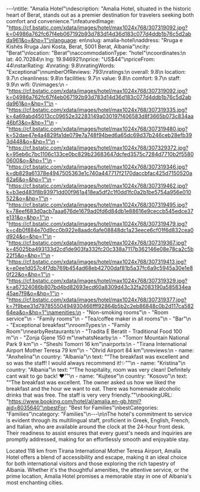 ---\ntitle: "Amalia Hotel"\ndescription: "Amalia Hotel, situated in the historic heart of Berat, stands out as a premier destination for travelers seeking both comfort and convenience."\nfeaturedImage: "https://cf.bstatic.com/xdata/images/hotel/max1024x768/307319092.jpg?k=04986a762fc67f4eb067192b93d783d14d36d183c077d4ddb1b76c5d2abda961&o=&hp=1"\nlanguage: en\nslug: amalia-hotel\naddress: "Rruga e Kishës Rruga Jani Kosta, Berat, 5001 Berat, Albania"\ncity: "Berat"\nlocation: "Berat"\naccommodationType: "hotel"\ncoordinates:\n  lat: 40.70284\n  lng: 19.946921\nprice: "US$44"\npriceFrom: 44\nstarRating: 4\nrating: 9.8\nratingWords: "Exceptional"\nnumberOfReviews: 793\nratings:\n  overall: 9.8\n  location: 9.7\n  cleanliness: 9.8\n  facilities: 9.7\n  value: 9.8\n  comfort: 9.7\n  staff: 9.9\n  wifi: 0\nimages:\n  - "https://cf.bstatic.com/xdata/images/hotel/max1024x768/307319092.jpg?k=04986a762fc67f4eb067192b93d783d14d36d183c077d4ddb1b76c5d2abda961&o=&hp=1"\n  - "https://cf.bstatic.com/xdata/images/hotel/max1024x768/307319335.jpg?k=4a69abd45013cc09652e32283149a030197f406583d8f3665b073c834aa46bf3&o=&hp=1"\n  - "https://cf.bstatic.com/xdata/images/hotel/max1024x768/307319480.jpg?k=52dae47e4a4829fa1de079e7a748f94bed6a65dc69d37b246ceb28efb393d448&o=&hp=1"\n  - "https://cf.bstatic.com/xdata/images/hotel/max1024x768/307329372.jpg?k=95eb6c7bc1106c133ce0bc829b23683647dcfed3575c7284d7710b2f55800600&o=&hp=1"\n  - "https://cf.bstatic.com/xdata/images/hotel/max1024x768/307319346.jpg?k=db829a61378e4947505363e1c740a447717f2170daccbfac425d7150520a62a6&o=&hp=1"\n  - "https://cf.bstatic.com/xdata/images/hotel/max1024x768/307319462.jpg?k=b3ed483f8b93971dd00f961a418ea5df2c1f0dd1fc0a2b1be5754a956e010522&o=&hp=1"\n  - "https://cf.bstatic.com/xdata/images/hotel/max1024x768/307319495.jpg?k=78eef683d0acb7aaa676de1679ad0fd6d84db1e88616e9ceccb545edce37e131&o=&hp=1"\n  - "https://cf.bstatic.com/xdata/images/hotel/max1024x768/307319479.jpg?k=c4b0f884e70d9cc0b922e8aadc6afe08848dc1a23eece6cf01f6d832cea0d924&o=&hp=1"\n  - "https://cf.bstatic.com/xdata/images/hotel/max1024x768/307319367.jpg?k=45025ba493133d2cd1de903fa332fc20c338a7117b362146e08e78ca2c5b22f5&o=&hp=1"\n  - "https://cf.bstatic.com/xdata/images/hotel/max1024x768/307319413.jpg?k=e0ee1d057c4f7db769b454ad68eb42700daf81b5a37fc6a9c5945a30e1e80f22&o=&hp=1"\n  - "https://cf.bstatic.com/xdata/images/hotel/max1024x768/307319329.jpg?k=a67324086b807bd4bd82693ecd60a8309d43c32fa2083190a585834ea45ae7f9&o=&hp=1"\n  - "https://cf.bstatic.com/xdata/images/hotel/max1024x768/307319377.jpg?k=7f9bee31d79785550494930466fff92864b5b2c2eb86848c0b2d117ca58264ea&o=&hp=1"\namenities:\n  - "Non-smoking rooms"\n  - "Room service"\n  - "Family rooms"\n  - "Tea/coffee maker in all rooms"\n  - "Bar"\n  - "Exceptional breakfast"\nroomTypes:\n  - "Family Room"\nnearbyRestaurants:\n  - "Tradita E Beratit - Traditional Food 100 m"\n  - "Zonja Gjene 150 m"\nwhatsNearby:\n  - "Tomorr Mountain National Park 9 km"\n  - "Sheshi Tomorri 16 km"\nairports:\n  - "Tirana International Airport Mother Teresa 79 km"\n  - "Ohrid Airport 84 km"\nreviews:\n  - name: "Anxhelina"\n    country: "Albania"\n    text: "“The breakfast was excellent and so was the staff! I would always recommend it!✨”"\n  - name: "Kristina"\n    country: "Albania"\n    text: "“The hospitality, room was very clean! Definitely cant wait to go back! ❤️”"\n  - name: "Kujtese"\n    country: "Kosovo"\n    text: "“The breakfast was excellent. The owner asked us how we liked the breakfast and the hour we want to eat. There was homemade alcoholic drinks that was free. The staff is very very friendly.”"\nbookingURL: "https://www.booking.com/hotel/al/amalia.en-gb.html?aid=8035640"\nbestFor: "Best for Families"\nbestCategories: "Families"\ncategory: "Families"\n---\n\nThe hotel's commitment to service is evident through its multilingual staff, proficient in Greek, English, French, and Italian, who are available around the clock at the 24-hour front desk. Their readiness to assist ensures that every guest's needs and inquiries are promptly addressed, making for an effortlessly smooth and enjoyable stay.

Located 118 km from Tirana International Mother Teresa Airport, Amalia Hotel offers a blend of accessibility and escape, making it an ideal choice for both international visitors and those exploring the rich tapestry of Albania. Whether it's the thoughtful amenities, the attentive service, or the prime location, Amalia Hotel promises a memorable stay in one of Albania's most enchanting cities.